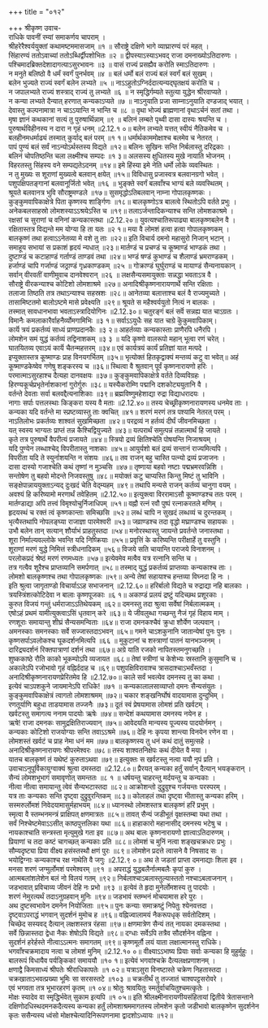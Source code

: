 +++
title = "०१२"

+++
श्रीकृष्ण उवाच-  
राधिके पावनीं रम्यां समाकर्णय चापराम् ।  
श्रीहरेरैश्वर्ययुक्तां कथामष्टममासजाम् ॥१ ॥
सौराष्ट्रे दक्षिणे भागे व्याघ्रारण्यं परं महत् ।  
सिंहारण्यं ततोऽवाच्यां ततोऽब्धिर्द्वीपशोभितः ॥२ ॥
द्वीपस्याऽस्याऽभवद् राजा दमनाख्योऽतिदारुणः ।  
पश्चिमादब्रिक्तदेशादागत्याऽसुरभावनः ॥३ ॥
वासं राज्यं प्रसह्यैव करोति स्माऽतिदारुणः ।  
न मनुते बलिष्ठो वै धर्मं स्वर्गं पुनर्भवम् ॥४ ॥
बलं धर्मो बलं राज्यं बलं स्वर्गं बलं सुखम् ।  
बलेन भुज्यते राज्यं स्वर्गं बलेन लभ्यते ॥५ ॥
नाऽऽहुतोऽग्निर्ददात्यन्यद्घृतक्षयं करोति च ।  
न जपालभ्यते राज्यं शस्त्राद् राज्यं तु लभ्यते ॥६ ॥
न स्मृद्धिर्गम्यते स्तुत्या युद्धेन श्रीरवाप्यते ।  
न कन्या लभ्यते दैन्यात् हरणात् कन्यकाऽप्यते ॥७ ॥
नाऽनुयाति प्रजा साम्नाऽनुयाति दण्डजाद् भयात् ।  
देवास्तु कल्पनामात्रा न चाऽऽयान्ति न भान्ति च ॥८ ॥
वृथा भोज्यं ब्राह्मणानां वृथाऽर्चनं सतां तथा ।  
मृषा ज्ञानं कथकानां सत्यं तु पुरुषार्थिन्नाम् ॥९ ॥
बलिनं लम्बते पृथ्वी दासा दास्यः श्रयन्ति च ।  
पुरुषार्थविहीनस्य न दारा न गृहं धनम् ॥2.12.१ ०॥
बलेन लभ्यते यत्तत् स्वीयं नैतिकमेव च ।  
बलहीनमधर्माढ्यं तस्मात् कुर्याद् बलं परम् ॥१ १॥
धर्मार्थकाममोक्षाश्च बलमेव च नेतरत् ।  
पापं पुण्यं बलं सर्वं नाऽन्योऽर्थस्तस्य विद्यते ॥१२॥
बलिनः सुखिनः सन्ति निर्बलास्तु दरिद्रकाः ।  
बलिनं चोपतिष्ठन्ति चला लक्ष्मीश्च सम्पदः ॥१ ३॥
अलसस्य क्षुधितस्य मुखे नायाति भोजनम् ।  
विहरतस्तु सिंहस्य वने सम्पद्यतेऽदनम् ॥१४॥
इमे हिंस्या इमे नेति धर्मो लोके व्यवस्थितः ।  
न तु मुख्यः स शूराणां मुख्यत्वे बलवान् क्षयेत् ॥१५॥
विविधासु प्रजास्वत्र बलवानग्रगो भवेत् ।  
पशुपक्षिपतङ्गानां बलवानूर्जितो भवेत् ॥१६ ॥
भुङ्क्ते स्वर्गं बलवाँश्च भाग्यं बले व्यवस्थितम् ।  
श्रूयते बलवानत्र भुवि सौराष्ट्रमण्डले ॥१७॥
सुसमृद्धोऽतिबलवान् नाम्ना गोपालकृष्णकः ।  
कुङ्कुमवापिकाक्षेत्रे पिता कृष्णस्य शार्ङ्गिणः ॥१८॥
बालकृष्णोऽत्र बालत्वे स्थितोऽपि वर्तते प्रभुः ।  
अनेकबलसाहस्रो लोमशस्याऽऽश्रयेऽस्ति च ॥१९॥
तलाऽर्जन्तादिकन्याश्च सन्ति लोमशकाश्रमे ।  
रक्षसां च सुराणां च वनिनां कन्यकास्तथा ॥2.12.२०॥
युवत्यश्चातिरूपाढ्या बालकृष्णबलेन वै ।  
रक्षितास्तत्र विद्यन्ते मम योग्या हि ता यतः ॥२ १॥
मया वै लोमशं हत्वा हत्वा गोपालकृष्णकम् ।  
बालकृष्णं तथा हत्वाऽऽनेतव्या मे वशे तु ताः ॥२२॥
इति विचार्य दमनो महासुरो निजान् भटान् ।  
समाहूय सभायां स प्रकाशं हृदयं न्यधात् ॥२३॥
मार्तण्डं च प्रचण्डं च कूष्माण्डं भाण्डकं तथा ।  
दुष्टाण्डं च कटाहाण्डं गर्ताण्डं ताण्डवं तथा ॥२४॥
भण्डं षण्डं कुभाण्डं च शैलाण्डं भ्रमराण्डकम् ।  
हर्जाण्डं चापि गर्जाण्डं जठ्राण्डं गृध्रकाण्डकम् ॥२५ ॥
गोक्राण्डं घुर्घुराण्डं च मायाण्डं सैन्यनायकान् ।  
सर्वान् वीरवतीं वाणीमुवाच दानवेश्वरान् ॥२६ ॥
लक्षसैन्यसमायुक्ताः सन्नद्धा भवताऽत्र वै ।  
सौराष्ट्रे वीरकन्याश्च कोटिशो लोमशाश्रमे ॥२७॥
अनादिश्रीकृष्णनारायणार्थे सन्ति रक्षिताः ।  
तलाजा तिष्ठति तत्र तथाऽन्याश्च सहस्रशः ॥२८॥
आनेतव्या बलात्ताश्च बलं वै राज्यमुच्यते ।  
तासामिष्टतमो बालोऽष्टमे मासे प्रवेक्ष्यति ॥२९॥
श्रूयते स महैश्वर्ययुतो नित्यं न बालकः ।  
तस्मात् सावधानभावा भवताऽस्त्रादियोगिनः ॥2.12.३०॥
चतुरङ्गं बलं सर्वॆ सन्नह्य यात चाऽग्रतः ।  
विमानैः कमलाकारैर्वाहनैर्व्योमगामिभिः ॥३ १॥
सर्वाऽऽयुधैः सह यात चाग्रे कुॆकुमवापिकाम्।  
कार्यॆ त्रयं प्रकर्तव्यं साध्यं प्राणप्रदानकैः ॥३ २॥
आहर्तव्याः कन्यकास्ताः प्राणैरपि धनैरपि ।  
लोमशेन समं युद्धं कर्तव्यं तद्विनाशकम् ॥३ ३ ॥
यदि कृष्णो वालरूपो महान् भूत्वा रणं चरेत् ।  
घातयितव्य एवाऽयं कार्यॆ चैतन्महत्तरम् ॥३४॥
एवं कार्यत्रयं कार्यं प्रतिज्ञां यात मत्पदे ।  
इप्युक्तास्तत्र कूष्माण्डः प्राह विनयगर्भितम् ॥३५॥
भृत्योक्तं हितकृद्वाक्यं मन्तव्यं कटु वा भवेत्॥
अहं कूष्माण्डकेष्वेव गणेषु शङ्करस्य च ॥३६॥
स्थित्वा वै श्रुतवान् पूर्वं कृष्णनारायणो हरिः ।  
परमात्माऽसुरहाश्च दैत्यहा दानवक्षयः ॥३७॥
कुङ्कुमवापिकाक्षेत्रे वर्तते दिव्यविग्रहः ।  
हिरण्यकूर्चप्रभृतेर्नाशकानां गुरोर्गुरुः ॥३८॥
यस्यैकरोम्णि पद्मानि दशकोट्ययुतानि वै ।  
वर्तन्ते देवताः सर्वा बलवद्दैत्यनाशिकाः ॥३९॥
ब्रह्मविष्णुमहेशाद्या रुद्रा विद्याधरादयः ।  
नागाः सर्पाः पत्तलस्थाः किङ्करा यस्य वै मताः ॥2.12.४०॥
तस्य चेच्छ्रीकृष्णनारायणस्य धनमेव ताः ।  
कन्यका यदि वर्तन्ते मा स्प्रष्टव्यास्तु ताः क्वचित् ॥४१॥
शरणं मरणं तत्र पश्यामि नेतरत् परम् ।  
नाऽतिलोभः प्रकर्तव्यः शाश्वतं सुखमिच्छता ॥४२॥
परद्रव्यं न हर्तव्यं दीर्घं जीवनमिच्छता ।  
यत् स्वस्य भाग्यतः प्राप्तं तन्न कैश्चिद्वियुज्यते ॥४३॥
यत्परार्थं समुत्पन्नं तन्नात्मार्थं हि जायते ।  
कृते तत्र पुरुषार्थे वैपरीत्यं प्रजायते ॥४४॥
स्त्रियो द्रव्यं क्षितिश्चेति पोषयन्ति निजाश्रयम् ।  
यदि पुण्येन लब्धाश्चेद् विपरीतास्तु नाशकाः ॥४५॥
आयुर्यशो बलं द्रव्यं सन्तानं राज्यमित्यपि ।  
विपरीता यदि ते स्युर्नाशयन्ति न संशयः ॥४६॥
तव राजन् बहु चास्ति पत्न्यो द्रव्यं प्रजाजनः ।  
दासा दास्यो गजाश्चेति कथं तृष्णां न मुञ्चसि ॥४७॥
तृष्णाया बहवो नष्टाः पद्मभ्रमरवन्निशि ।  
सन्तोषेण तु बहवो मोदन्ते निजवस्तुषु ॥४८॥
मयोक्तं कटु चाप्यस्ति किन्तु मिष्टं तु भाविनि ।  
सङ्क्षेपान्नाययुक्ताऽन्यद् दुःखदं चेति वेद्म्यहम् ॥४९॥
तथापि मन्यसे राजन् कर्तव्यं चानुगा वयम् ।  
अवश्यं हि करिष्यामो मरणार्थं तवेहितम् ॥2.12.५०॥
इत्युक्त्वा विररामाऽसौ कूष्माण्डश्च ततः परम् ।  
मार्तण्डाद्या अपि तत्त्वं विमृश्योचुर्निजाधिपम् ॥५१॥
वह्नौ रत्नं रवौ पुष्पं रत्नाकरतले मणिम् ।  
हृदयस्थं च रक्तं त्वं कृष्णकान्ताः समिच्छसि ॥५२॥
लब्धं चापि न सुखदं लब्धव्यं च दुरन्तकम् ।  
भृत्यैस्तथापि नोपलङ्घ्या राजाज्ञा पारमेश्वरी ॥५३॥
जव्राण्डश्च तदा वृद्धो मघ्राण्डश्च सहायकः ।  
उभौ बलेन तान् सत्यान् शौर्याभं प्राहतुस्तदा ॥५४॥
मनोरस्थास्तु जायन्ते प्रवर्तन्ते जनास्तथा ।  
शूरा निर्माल्यवल्लोके भवन्ति यदि निष्क्रियाः ॥५५॥
प्रवृत्तिं के करिष्यन्ति परीक्षार्हे तु वस्तुनि ।  
शूराणां मरणं युद्धे निमित्तं स्त्रीधनादिकम् ॥५६॥
विजये सति चायान्ति पराजये विनाशनम् ।  
परलोकप्रदं श्रेष्ठं मरणं रणमध्यतः ॥५७॥
इत्येवमेव मत्वैव यत्र रत्नानि सन्ति च ।  
तत्र गत्वैव शूरैश्च प्राप्तव्यानि समर्पणात् ॥५८॥
तस्माद् युद्धं प्रकर्तव्यं प्राप्तव्याः कन्यकाश्च ताः ।  
लोमशो बालकृष्णश्च तथा गोपालकृष्णकः ॥५९॥
अन्ये तेषां सहायाश्च हन्तव्या विघ्नदा हि नः ।  
इति श्रुत्वा जागृताण्डो विचार्याऽऽह सभाजनान् ॥2.12.६०॥
हरिर्बालो विद्यते च रुद्राद्या नहि बालकाः ।  
त्रयस्त्रिंशत्कोटिदेवा न बालाः कृष्णपूजकाः ॥६ १॥
अकाण्डं प्रलयं द्रष्टुं यदिच्छथ प्रशूरकाः ।  
कुरुत विजयं गन्तुं धर्मराजाऽऽतिथेयकम् ॥६२॥
दमनस्तु तदा श्रुत्वा सर्वेषां निर्बलात्मकम् ।  
एषोऽहं प्रथमं यामीत्युक्त्वाऽसिं धृतवान् करे ॥६३॥
ये जीवलुब्धा गच्छन्तु नैजं गृहं विहाय माम् ।  
रणशूराः समायान्तु शीघ्रं सैन्यसमन्विताः ॥६४॥
राजा दमनकश्चैवं क्रुधा शौर्येण जल्पवान् ।  
अमनस्काः समनस्काः सर्वे सज्जास्तदाऽभवन् ॥६५॥
गमने चाऽशकुनानि जातान्येषां पुनः पुनः ।  
कृष्णसर्पाऽवलोकश्च घूकदर्शनमित्यपि ॥६६ ॥
मुकुटानां च शस्त्राणां पातनं यानभञ्जनम् ।  
दारिद्र्यदर्शनं रिक्तपात्राणां दर्शनं तथा ॥६७॥
अग्रे याति रजको नापितस्तमनुगच्छति ।  
शुष्ककाष्ठे रौति काको भूकम्पोऽपि व्यजायत ॥६८॥
तेषां स्त्रीणां च केशेभ्यः स्रस्तानि कुसुमानि च ।  
अकालेऽपि रजोभावो गृहं वह्निर्ददाह च ॥६९॥
पशुपक्षिविरावाश्च त्रासदाश्चाऽभवँस्तदा ।  
अनादिश्रीकृष्णनारायणप्रेरितमेव हि ॥2.12.७०॥
काले सर्वं भवत्येव दमनस्य तु का कथा ।  
इत्येवं चाऽपशकुने जायमानेऽपि राधिके! ॥७१ ॥
कन्यकालालसाव्याप्तो दमनः सैन्यसंयुतः ।  
कुङ्कुमवापिकाक्षेत्रं त्वागतो लोमशाश्रमम् ॥७२॥
चकार शङ्खनिर्घोषं वादयामास दुन्दुभिम् ।  
रणतूर्याणि बहुधा ताडयामास तज्जनैः ॥७३॥
दूतं स्वं प्रेषयामास लोमशं प्रति खर्वटम् ।  
खर्वटस्तु समागत्य ननाम पादयोः ऋषेः ॥७४॥
सन्देशं कथयामास दमनस्य नयेन ह ।  
ऋषे! राजा दमनकः सामुद्रक्षितिराज्यवान् ॥७५॥
आवेदयति मान्यस्य पूज्यस्य पादयोर्नमन् ।  
कन्यकाः कोटिशो राजयोग्याः सन्ति तवाऽऽश्रमे ॥७६॥
देहि नः कृपया शान्त्या विनयेन रणेन वा ।  
लोमशस्तं खर्वटं च प्राह नेमा धनं मम ॥७७॥
बालकृष्णस्य तु धनं कथं दातुं समुत्सहे ।  
अनादिश्रीकृष्णनारायणः श्रीपरमेश्वरः ॥७८॥
तस्य शाश्वतनिक्षेपः कथं दीयेत वै मया ।  
यातच बालकृष्णं तं यथेष्टं कुरुताऽथवा ॥७९॥
इत्युक्तः स खर्वटस्तु नत्वा ययौ नृपं प्रति ।  
उवाचाऽनुपूर्विकायुग्वाक्यं श्रुत्वा दमस्तदा ॥2.12.८०॥
प्रैरयत् कन्यका हर्तुं सर्वान् दैत्यान् भयङ्करान् ।  
सैन्यं लोमशभूभागं समावृणोत् समन्ततः ॥८ १ ॥
धर्षयन्तु चाहरन्तु मर्दयन्तु च कन्यकाः ।  
नीत्वा नीत्वा समायान्तु त्वेवं सैन्यभटास्तदा ॥८२॥
आक्रोशन्तो दुद्रुवुश्च गर्जयन्तः परस्परम् ।  
यत्र ताः कन्यकाः सन्ति दृष्ट्वा दुद्रुवुरन्तिकम् ॥८३॥
कोलाहलं तथा दृष्ट्वा भीतास्तु कन्यका हरिम् ।  
सस्मरुर्लोमशं निवेदयामासुर्महाभयम् ॥८४॥
ध्यानस्थो लोमशस्तत्र बालकृष्णं हरिं प्रभुम् ।  
स्मृत्वा वै स्तम्भनमन्त्रं प्राक्षिपत् क्षणमात्रतः ॥८५॥
तावत् सैन्यं जडीभूतं वृक्षस्तम्बा यथा तथा ।  
सर्वं निश्चेष्टमेवाऽऽसीत् काष्ठपुत्तलिका यथा ॥८६॥
हाहाकारो महानासीद् दमनस्य भटेषु च ।  
नायकाश्चाति सन्त्रस्ता मृत्युमुखे गता इव ॥८७॥
अथ बालः कृष्णनारायणो ज्ञात्वाऽतिदारुणम् ।  
प्रियाणां च तदा कष्टं चागच्छत् कन्यकाः प्रति ॥८८॥
लोमशं च मुनिं नत्वा शङ्खचक्रधरः प्रभुः ।  
सौम्यदृष्ट्या प्रिया वीक्ष्य हसंस्तस्थौ क्षणं पुरः ॥८९॥
लोमशेन प्रदत्ते त्वासने वै निषसाद सः ।  
भयोद्विग्नाः कन्यकाश्च रक्ष नाथेति वै जगुः ॥2.12.९ ०॥
अथ ते जडतां प्राप्ता दमनाद्याः शिला इव ।  
मनसा शरणं जग्मुर्लोमशं परमेश्वरम् ॥९१ ॥
अपराद्धं युद्धबलैर्नात्मबलैः कृपां कुरु ।  
आत्मबलांशलेशेन बलं नो विलयं गतम् ॥९२॥
निर्बलाश्चाऽबलास्तुल्यास्ततो नश्चाऽबलाजनान् ।  
जडभावात् प्रविचाव्य जीवनं देहि नः प्रभो ॥९३ ॥
इत्येवं ते हृदा मुनेर्लोमशस्य तु पादयोः ।  
शरणं नेमुरत्यर्थं तदाऽनुग्रहवान् मुनिः ॥९४॥
जडभावं स्तम्भनं मोचयामास हरे पुरः ।  
अथ दुष्टस्वभावेन दमनेन नियोजिताः ॥९५॥
पुनः कन्याः समाक्रष्टुं निपेतुः श्येनवत्तदा ।  
दृष्ट्वाऽपराद्धं भगवान् सुदर्शनं मुमोच ह ॥९६॥
वह्निज्वालामयं नैकरूपधृक् सर्वतोदिशम् ।  
चिच्छेद सस्यवद् दैत्यान् लक्षशस्तत्र रंहसा ॥९७॥
क्षणमात्रेण सैन्यं तत् नायका दमकस्तथा ।  
सर्वे छिन्नास्तदा द्वेधा नैकः शेषोऽपि विद्यते ॥९८॥
दग्धाः सर्वेऽपि तत्रैव सौदर्शनेन वह्निना ।  
सुदर्शनं हरेर्हस्ते नीत्वाऽऽत्मनः समागतम् ॥९९॥
कृष्णमूर्तौ लयं याता लक्षात्मानस्तु राधिके।  
भगवाँश्चक्रमादाय नत्वा च लोमशं मुनिम् ॥2.12.१० ०॥
वीक्ष्याऽऽभाष्य प्रियाः सर्वाः कन्यका हि मुहुर्मुहुः ।  
बालरूपं विधायैव पर्यङ्किकां समाययौ ॥१० १॥
इत्येवं भगवांश्चक्रे दैत्यलक्षप्रणाशनम् ।  
क्षणाद्वै किमसाध्यं श्रीपतेः श्रीराधिकापतेः ॥१ ०२॥
यत्राऽसुरा विनष्टास्ते चक्रेण निहतास्तदा ।  
चक्रखाताऽभवत्प्रख्या भूमिः सा सरसस्तटे ॥१०३ ॥
चक्रतीर्थं तु तज्जातं चाश्वपट्टसरोवरे ।  
एवं भगवता तत्र भूभारहरणं कृतम् ॥१ ०४॥
श्रोतुः श्रावयितुः स्मर्तुर्वाचयितुश्चमत्कृतेः ।  
मोक्षः स्यादेव वा स्मृद्धिर्भवेत् सुकाम इत्यपि ॥१ ०५॥
इति श्रीलक्ष्मीनारायणीयसंहितायां द्वितीये त्रेतासन्ताने दक्षिणोदधिस्थदमनकदैत्यस्य कन्यका हर्तुं लोमशाश्रममागतस्य लोमशेन कृतो जडीभावो बालकृष्णेन सुदर्शनेन कृतः ससैन्यस्य ध्वंसो मोक्षश्चेत्यादिनिरूपणनामा द्वादशोऽध्यायः ॥१२॥
    
